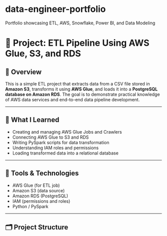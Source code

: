 # data-engineer-portfolio
Portfolio showcasing ETL, AWS, Snowflake, Power BI, and Data Modeling 
# 📁 Project: ETL Pipeline Using AWS Glue, S3, and RDS

## 📌 Overview

This is a simple ETL project that extracts data from a CSV file stored in **Amazon S3**, transforms it using **AWS Glue**, and loads it into a **PostgreSQL database on Amazon RDS**. The goal is to demonstrate practical knowledge of AWS data services and end-to-end data pipeline development.

---

## 🎯 What I Learned

- Creating and managing AWS Glue Jobs and Crawlers
- Connecting AWS Glue to S3 and RDS
- Writing PySpark scripts for data transformation
- Understanding IAM roles and permissions
- Loading transformed data into a relational database

---

## 🔧 Tools & Technologies

- AWS Glue (for ETL job)
- Amazon S3 (data source)
- Amazon RDS (PostgreSQL)
- IAM (permissions and roles)
- Python / PySpark

---

## 🗂️ Project Structure

